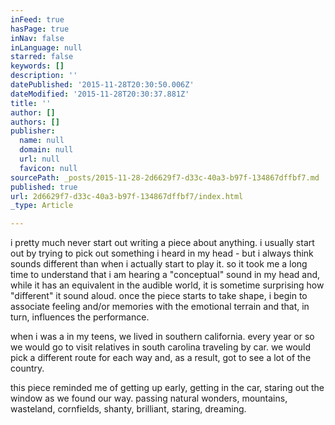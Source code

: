 ```yaml
---
inFeed: true
hasPage: true
inNav: false
inLanguage: null
starred: false
keywords: []
description: ''
datePublished: '2015-11-28T20:30:50.006Z'
dateModified: '2015-11-28T20:30:37.881Z'
title: ''
author: []
authors: []
publisher:
  name: null
  domain: null
  url: null
  favicon: null
sourcePath: _posts/2015-11-28-2d6629f7-d33c-40a3-b97f-134867dffbf7.md
published: true
url: 2d6629f7-d33c-40a3-b97f-134867dffbf7/index.html
_type: Article

---
```

i pretty much never start out writing a piece about anything. i usually start out by trying to pick out something i heard in my head - but i always think sounds different than when i actually start to play it. so it took me a long time to understand that i am hearing a "conceptual" sound in my head and, while it has an equivalent in the audible world, it is sometime surprising how "different" it sound aloud. once the piece starts to take shape, i begin to associate feeling and/or memories with the emotional terrain and that, in turn, influences the performance.

when i was a in my teens, we lived in southern california. every year or so we would go to visit relatives in south carolina traveling by car. we would pick a different route for each way and, as a result, got to see a lot of the country.

this piece reminded me of getting up early, getting in the car, staring out the window as we found our way. passing natural wonders, mountains, wasteland, cornfields, shanty, brilliant, staring, dreaming.